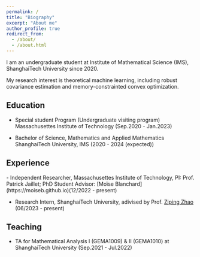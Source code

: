 ```yaml
---
permalink: /
title: "Biography"
excerpt: "About me"
author_profile: true
redirect_from: 
  - /about/
  - /about.html
---
```


I am an undergraduate student at Institute of Mathematical Science (IMS), ShanghaiTech University since 2020. 

My research interest is theoretical machine learning, including robust covariance estimation and memory-constrainted convex optimization.

<h2 id="education"> Education</h2>

- Special student Program (Undergraduate visiting program)  
  Massachusettes Institute of Technology (Sep.2020 - Jan.2023)
  
- Bachelor of Science, Mathematics and Applied Mathematics   
  ShanghaiTech University, IMS (2020 - 2024 (expected))

<h2 id="experience"> Experience</h2>
- Independent Researcher, Massachusettes Institute of Technology, PI: Prof. Patrick Jaillet; PhD Student Advisor: [Moïse Blanchard](https://moiseb.github.io)(12/2022 - present)

- Research Intern, ShanghaiTech University, adivised by Prof. [Ziping Zhao](https://faculty.sist.shanghaitech.edu.cn/zhao/) (06/2023 - present)

<h2 id="teaching"> Teaching</h2>

- TA for  Mathematical Analysis I (GEMA1009) & II (GEMA1010) at ShanghaiTech University (Sep.2021 - Jul.2022)
